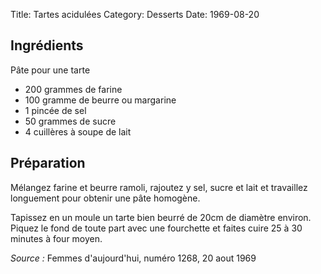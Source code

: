 Title: Tartes acidulées
Category: Desserts
Date: 1969-08-20

## Ingrédients

Pâte pour une tarte

* 200 grammes de farine
* 100 gramme de beurre ou margarine
* 1 pincée de sel
* 50 grammes de sucre
* 4 cuillères à soupe de lait

## Préparation

Mélangez farine et beurre ramoli, rajoutez y sel, sucre et lait et travaillez
longuement pour obtenir une pâte homogène.

Tapissez en un moule un tarte bien beurré de 20cm de diamètre environ. Piquez le
fond de toute part avec une fourchette et faites cuire 25 à 30 minutes à four
moyen.

*Source :* Femmes d'aujourd'hui, numéro 1268, 20 aout 1969

